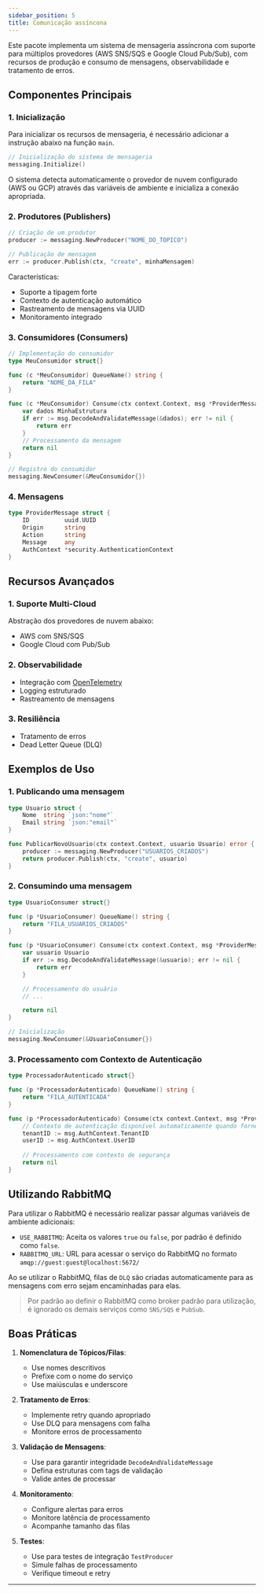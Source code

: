 ```yaml
---
sidebar_position: 5
title: Comunicação assíncona
---
```


Este pacote implementa um sistema de mensageria assíncrona com suporte para múltiplos provedores (AWS SNS/SQS e Google Cloud Pub/Sub), com recursos de produção e consumo de mensagens, observabilidade e tratamento de erros.

## Componentes Principais

### 1. Inicialização

Para inicializar os recursos de mensageria, é necessário adicionar a instrução abaixo na função `main`.

``` go showLineNumbers
// Inicialização do sistema de mensageria
messaging.Initialize()
```

O sistema detecta automaticamente o provedor de nuvem configurado (AWS ou GCP) através das variáveis de ambiente e inicializa a conexão apropriada.

### 2. Produtores (Publishers)

``` go showLineNumbers
// Criação de um produtor
producer := messaging.NewProducer("NOME_DO_TOPICO")

// Publicação de mensagem
err := producer.Publish(ctx, "create", minhaMensagem)
```

Características:
- Suporte a tipagem forte
- Contexto de autenticação automático
- Rastreamento de mensagens via UUID
- Monitoramento integrado

### 3. Consumidores (Consumers)

``` go showLineNumbers
// Implementação do consumidor
type MeuConsumidor struct{}

func (c *MeuConsumidor) QueueName() string {
    return "NOME_DA_FILA"
}

func (c *MeuConsumidor) Consume(ctx context.Context, msg *ProviderMessage) error {
    var dados MinhaEstrutura
    if err := msg.DecodeAndValidateMessage(&dados); err != nil {
        return err
    }
    // Processamento da mensagem
    return nil
}

// Registro do consumidor
messaging.NewConsumer(&MeuConsumidor{})
```

### 4. Mensagens

``` go showLineNumbers
type ProviderMessage struct {
    ID          uuid.UUID
    Origin      string
    Action      string
    Message     any
    AuthContext *security.AuthenticationContext
}
```

## Recursos Avançados

### 1. Suporte Multi-Cloud

Abstração dos provedores de nuvem abaixo:
- AWS com SNS/SQS
- Google Cloud com Pub/Sub

### 2. Observabilidade

- Integração com [OpenTelemetry](https://opentelemetry.io/)
- Logging estruturado
- Rastreamento de mensagens

### 3. Resiliência

- Tratamento de erros
- Dead Letter Queue (DLQ)

## Exemplos de Uso

### 1. Publicando uma mensagem

``` go showLineNumbers
type Usuario struct {
    Nome  string `json:"nome"`
    Email string `json:"email"`
}

func PublicarNovoUsuario(ctx context.Context, usuario Usuario) error {
    producer := messaging.NewProducer("USUARIOS_CRIADOS")
    return producer.Publish(ctx, "create", usuario)
}
```

### 2. Consumindo uma mensagem

``` go showLineNumbers
type UsuarioConsumer struct{}

func (p *UsuarioConsumer) QueueName() string {
    return "FILA_USUARIOS_CRIADOS"
}

func (p *UsuarioConsumer) Consume(ctx context.Context, msg *ProviderMessage) error {
    var usuario Usuario
    if err := msg.DecodeAndValidateMessage(&usuario); err != nil {
        return err
    }

    // Processamento do usuário
    // ...

    return nil
}

// Inicialização
messaging.NewConsumer(&UsuarioConsumer{})
```

### 3. Processamento com Contexto de Autenticação

``` go showLineNumbers
type ProcessadorAutenticado struct{}

func (p *ProcessadorAutenticado) QueueName() string {
    return "FILA_AUTENTICADA"
}

func (p *ProcessadorAutenticado) Consume(ctx context.Context, msg *ProviderMessage) error {
    // Contexto de autenticação disponível automaticamente quando fornecido nos metadados da mensagem
    tenantID := msg.AuthContext.TenantID
    userID := msg.AuthContext.UserID
    
    // Processamento com contexto de segurança
    return nil
}
```

## Utilizando RabbitMQ

Para utilizar o RabbitMQ é necessário realizar passar algumas variáveis de ambiente adicionais:

- `USE_RABBITMQ`: Aceita os valores `true` ou `false`, por padrão é definido como `false`.
- `RABBITMQ_URL`: URL para acessar o serviço do RabbitMQ no formato `amqp://guest:guest@localhost:5672/`

Ao se utilizar o RabbitMQ, filas de `DLQ` são criadas automaticamente para as mensagens com erro sejam encaminhadas para elas.

> Por padrão ao definir o RabbitMQ como broker padrão para utilização, é ignorado os demais serviços como `SNS/SQS` e `PubSub`.



## Boas Práticas

1. **Nomenclatura de Tópicos/Filas**:
    - Use nomes descritivos
    - Prefixe com o nome do serviço
    - Use maiúsculas e underscore

2. **Tratamento de Erros**:
    - Implemente retry quando apropriado
    - Use DLQ para mensagens com falha
    - Monitore erros de processamento

3. **Validação de Mensagens**:
    - Use para garantir integridade `DecodeAndValidateMessage`
    - Defina estruturas com tags de validação
    - Valide antes de processar

4. **Monitoramento**:
    - Configure alertas para erros
    - Monitore latência de processamento
    - Acompanhe tamanho das filas

5. **Testes**:
    - Use para testes de integração `TestProducer`
    - Simule falhas de processamento
    - Verifique timeout e retry

___
